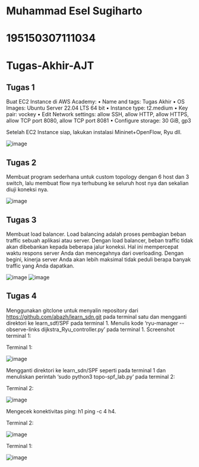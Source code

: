 # Muhammad Esel Sugiharto
# 195150307111034
# Tugas-Akhir-AJT
## Tugas 1
Buat EC2 Instance di AWS Academy:
•	Name and tags: Tugas Akhir
•	OS Images: Ubuntu Server 22.04 LTS 64 bit
•	Instance type: t2.medium
•	Key pair: vockey
•	Edit Network settings: allow SSH, allow HTTP, allow HTTPS, allow TCP port 8080, allow TCP port 8081
•	Configure storage: 30 GiB, gp3

Setelah EC2 Instance siap, lakukan instalasi Mininet+OpenFlow, Ryu dll.

![image](https://user-images.githubusercontent.com/99634757/172603722-2ebc870a-1150-446d-a068-9802b3e88891.png)

## Tugas 2
Membuat program sederhana untuk custom topology dengan 6 host dan 3 switch, lalu membuat flow nya terhubung ke seluruh host nya dan sekalian diuji koneksi nya.

![image](https://user-images.githubusercontent.com/99634757/172603824-14f4b8e0-1e69-426a-a3b0-2ce71198ff38.png)

## Tugas 3
Membuat load balancer. Load balancing adalah proses pembagian beban traffic sebuah aplikasi atau server. Dengan load balancer, beban traffic tidak akan dibebankan kepada beberapa jalur koneksi. Hal ini mempercepat waktu respons server Anda dan mencegahnya dari overloading. Dengan begini, kinerja server Anda akan lebih maksimal tidak peduli berapa banyak traffic yang Anda dapatkan.

![image](https://user-images.githubusercontent.com/99634757/172603983-13131479-367c-4e20-a35a-41864bd93b30.png)
![image](https://user-images.githubusercontent.com/99634757/172604077-5bb8b322-3401-47b9-a490-487cb195aef7.png)

## Tugas 4
Menggunakan gitclone untuk menyalin repository dari https://github.com/abazh/learn_sdn.git pada terminal satu dan mengganti direktori ke learn_sdf/SPF pada terminal 1.
Menulis kode ‘ryu-manager --observe-links dijkstra_Ryu_controller.py’ pada terminal 1.
Screenshot terminal 1:

Terminal 1:

![image](https://user-images.githubusercontent.com/99634757/172604193-12cb7ce6-c05e-4d8c-8f40-fffd6ea2f67f.png)

Mengganti direktori ke learn_sdn/SPF seperti pada terminal 1 dan menuliskan perintah ‘sudo python3 topo-spf_lab.py’ pada terminal 2:

Terminal 2:

![image](https://user-images.githubusercontent.com/99634757/172604282-94c9f18c-908a-4352-8705-698d043a765c.png)

Mengecek konektivitas ping: h1 ping -c 4 h4.

Terminal 2:

![image](https://user-images.githubusercontent.com/99634757/172604448-72dfcf39-0d9c-4c6e-8aa4-5c2cd15924ff.png)

Terminal 1:

![image](https://user-images.githubusercontent.com/99634757/172604521-d838304a-f0e6-4e3b-967a-c1541ce2efc0.png)




